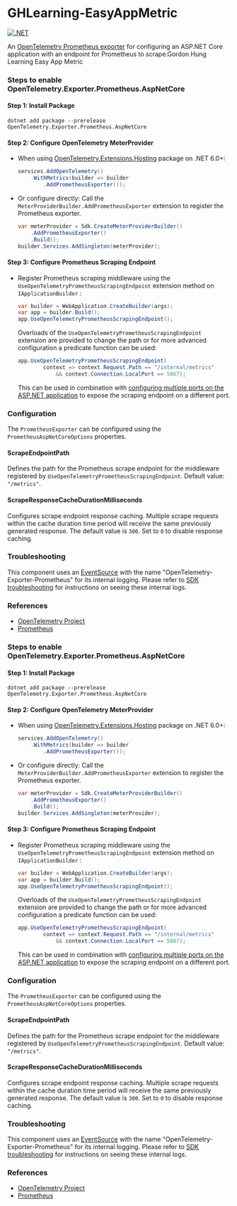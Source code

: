 # GHLearning-EasyAppMetric

[![.NET](https://github.com/gordon-hung/GHLearning-EasyAppMetric/actions/workflows/dotnet.yml/badge.svg)](https://github.com/gordon-hung/GHLearning-EasyAppMetric/actions/workflows/dotnet.yml)

An [OpenTelemetry Prometheus exporter](https://github.com/open-telemetry/opentelemetry-specification/blob/main/specification/metrics/sdk_exporters/prometheus.md) for configuring an ASP.NET Core application with an endpoint for Prometheus to scrape.Gordon Hung Learning Easy App Metric

### Steps to enable OpenTelemetry.Exporter.Prometheus.AspNetCore

#### Step 1: Install Package

```shell
dotnet add package --prerelease OpenTelemetry.Exporter.Prometheus.AspNetCore
```

#### Step 2: Configure OpenTelemetry MeterProvider

* When using [OpenTelemetry.Extensions.Hosting](https://github.com/open-telemetry/opentelemetry-dotnet/blob/coreunstable-1.12.0-beta.1/src/OpenTelemetry.Extensions.Hosting/README.md) package on .NET 6.0+:
  ```csharp
  services.AddOpenTelemetry()
      .WithMetrics(builder => builder
          .AddPrometheusExporter());
  ```
* Or configure directly:
  Call the `MeterProviderBuilder.AddPrometheusExporter` extension to register the Prometheus exporter.
  ```csharp
  var meterProvider = Sdk.CreateMeterProviderBuilder()
      .AddPrometheusExporter()
      .Build();
  builder.Services.AddSingleton(meterProvider);
  ```

#### Step 3: Configure Prometheus Scraping Endpoint

* Register Prometheus scraping middleware using the `UseOpenTelemetryPrometheusScrapingEndpoint` extension method on `IApplicationBuilder` :

  ```csharp
  var builder = WebApplication.CreateBuilder(args);
  var app = builder.Build();
  app.UseOpenTelemetryPrometheusScrapingEndpoint();
  ```

  Overloads of the `UseOpenTelemetryPrometheusScrapingEndpoint` extension are provided to change the path or for more advanced configuration a predicate function can be used:

  ```csharp
  app.UseOpenTelemetryPrometheusScrapingEndpoint(
          context => context.Request.Path == "/internal/metrics"
              && context.Connection.LocalPort == 5067);
  ```

  This can be used in combination with [configuring multiple ports on the ASP.NET application](https://learn.microsoft.com/aspnet/core/fundamentals/servers/kestrel/endpoints) to expose the scraping endpoint on a different port.

### Configuration

The `PrometheusExporter` can be configured using the `PrometheusAspNetCoreOptions` properties.

#### ScrapeEndpointPath

Defines the path for the Prometheus scrape endpoint for the middleware registered by `UseOpenTelemetryPrometheusScrapingEndpoint`. Default value: `"/metrics"`.

#### ScrapeResponseCacheDurationMilliseconds

Configures scrape endpoint response caching. Multiple scrape requests within the cache duration time period will receive the same previously generated response. The default value is `300`. Set to `0` to disable response caching.

### Troubleshooting

This component uses an [EventSource](https://docs.microsoft.com/dotnet/api/system.diagnostics.tracing.eventsource) with the name "OpenTelemetry-Exporter-Prometheus" for its internal logging. Please refer to [SDK troubleshooting](https://github.com/open-telemetry/opentelemetry-dotnet/blob/coreunstable-1.12.0-beta.1/src/OpenTelemetry/README.md#troubleshooting) for instructions on seeing these internal logs.

### References

* [OpenTelemetry Project](https://opentelemetry.io/)
* [Prometheus](https://prometheus.io/)

### Steps to enable OpenTelemetry.Exporter.Prometheus.AspNetCore

#### Step 1: Install Package

```shell
dotnet add package --prerelease OpenTelemetry.Exporter.Prometheus.AspNetCore
```

#### Step 2: Configure OpenTelemetry MeterProvider

* When using [OpenTelemetry.Extensions.Hosting](https://github.com/open-telemetry/opentelemetry-dotnet/blob/coreunstable-1.12.0-beta.1/src/OpenTelemetry.Extensions.Hosting/README.md) package on .NET 6.0+:
  ```csharp
  services.AddOpenTelemetry()
      .WithMetrics(builder => builder
          .AddPrometheusExporter());
  ```
* Or configure directly:
  Call the `MeterProviderBuilder.AddPrometheusExporter` extension to register the Prometheus exporter.
  ```csharp
  var meterProvider = Sdk.CreateMeterProviderBuilder()
      .AddPrometheusExporter()
      .Build();
  builder.Services.AddSingleton(meterProvider);
  ```

#### Step 3: Configure Prometheus Scraping Endpoint

* Register Prometheus scraping middleware using the `UseOpenTelemetryPrometheusScrapingEndpoint` extension method on `IApplicationBuilder` :

  ```csharp
  var builder = WebApplication.CreateBuilder(args);
  var app = builder.Build();
  app.UseOpenTelemetryPrometheusScrapingEndpoint();
  ```

  Overloads of the `UseOpenTelemetryPrometheusScrapingEndpoint` extension are provided to change the path or for more advanced configuration a predicate function can be used:

  ```csharp
  app.UseOpenTelemetryPrometheusScrapingEndpoint(
          context => context.Request.Path == "/internal/metrics"
              && context.Connection.LocalPort == 5067);
  ```

  This can be used in combination with [configuring multiple ports on the ASP.NET application](https://learn.microsoft.com/aspnet/core/fundamentals/servers/kestrel/endpoints) to expose the scraping endpoint on a different port.

### Configuration

The `PrometheusExporter` can be configured using the `PrometheusAspNetCoreOptions` properties.

#### ScrapeEndpointPath

Defines the path for the Prometheus scrape endpoint for the middleware registered by `UseOpenTelemetryPrometheusScrapingEndpoint`. Default value: `"/metrics"`.

#### ScrapeResponseCacheDurationMilliseconds

Configures scrape endpoint response caching. Multiple scrape requests within the cache duration time period will receive the same previously generated response. The default value is `300`. Set to `0` to disable response caching.

### Troubleshooting

This component uses an [EventSource](https://docs.microsoft.com/dotnet/api/system.diagnostics.tracing.eventsource) with the name "OpenTelemetry-Exporter-Prometheus" for its internal logging. Please refer to [SDK troubleshooting](https://github.com/open-telemetry/opentelemetry-dotnet/blob/coreunstable-1.12.0-beta.1/src/OpenTelemetry/README.md#troubleshooting) for instructions on seeing these internal logs.

### References

* [OpenTelemetry Project](https://opentelemetry.io/)
* [Prometheus](https://prometheus.io/)
